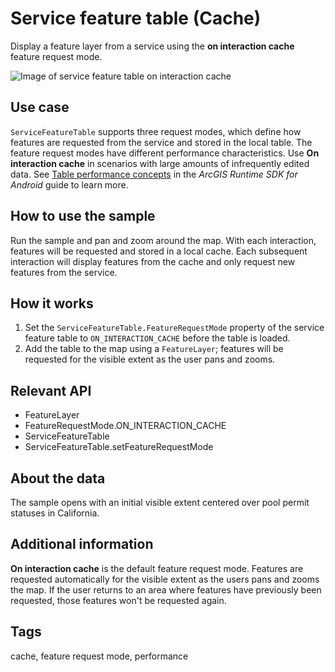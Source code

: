 # Service feature table (Cache)

Display a feature layer from a service using the **on interaction cache** feature request mode.

![Image of service feature table on interaction cache](service-feature-table-cache.png)

## Use case

`ServiceFeatureTable` supports three request modes, which define how features are requested from the service and stored in the local table. The feature request modes have different performance characteristics. Use **On interaction cache** in scenarios with large amounts of infrequently edited data. See [Table performance concepts](https://developers.arcgis.com/android/latest/guide/layers.htm#ESRI_SECTION1_40F10593308A4718971C9A8F5FB9EC7D) in the *ArcGIS Runtime SDK for Android* guide to learn more.

## How to use the sample

Run the sample and pan and zoom around the map. With each interaction, features will be requested and stored in a local cache. Each subsequent interaction will display features from the cache and only request new features from the service.

## How it works

1. Set the `ServiceFeatureTable.FeatureRequestMode` property of the service feature table to `ON_INTERACTION_CACHE` before the table is loaded.
2. Add the table to the map using a `FeatureLayer`; features will be requested for the visible extent as the user pans and zooms.

## Relevant API

* FeatureLayer
* FeatureRequestMode.ON_INTERACTION_CACHE
* ServiceFeatureTable
* ServiceFeatureTable.setFeatureRequestMode

## About the data

The sample opens with an initial visible extent centered over pool permit statuses in California.

## Additional information

**On interaction cache** is the default feature request mode. Features are requested automatically for the visible extent as the users pans and zooms the map. If the user returns to an area where features have previously been requested, those features won't be requested again.

## Tags

cache, feature request mode, performance
